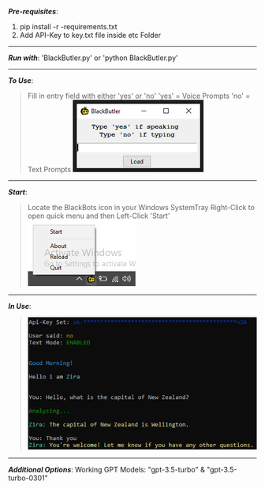 ***Pre-requisites***:
  1. pip install -r -requirements.txt
  2. Add API-Key to key.txt file inside etc Folder

---
***Run with***:
  'BlackButler.py' or 'python BlackButler.py'

---
***To Use***:
> Fill in entry field with either 'yes' or 'no'
> 'yes' = Voice Prompts
> 'no' = Text Prompts
>![alt text](etc/1.png?raw=true)

---
***Start***:
>Locate the BlackBots icon in your Windows SystemTray
>Right-Click to open quick menu and then Left-Click 'Start'
>![alt text](etc/2.png?raw=true)

---
***In Use***:
>![alt text](etc/3.png?raw=true)

---
***Additional Options***:
  Working GPT Models:
  "gpt-3.5-turbo" & "gpt-3.5-turbo-0301"
